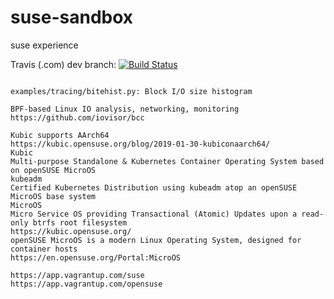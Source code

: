 # suse-sandbox
suse experience

Travis (.com) dev branch:
[![Build Status](https://travis-ci.com/githubfoam/suse-sandbox.svg?branch=dev)](https://travis-ci.com/githubfoam/suse-sandbox)  


~~~~

examples/tracing/bitehist.py: Block I/O size histogram

BPF-based Linux IO analysis, networking, monitoring
https://github.com/iovisor/bcc
~~~~

~~~~
Kubic supports AArch64
https://kubic.opensuse.org/blog/2019-01-30-kubiconaarch64/
Kubic
Multi-purpose Standalone & Kubernetes Container Operating System based on openSUSE MicroOS
kubeadm
Certified Kubernetes Distribution using kubeadm atop an openSUSE MicroOS base system
MicroOS
Micro Service OS providing Transactional (Atomic) Updates upon a read-only btrfs root filesystem
https://kubic.opensuse.org/
openSUSE MicroOS is a modern Linux Operating System, designed for container hosts
https://en.opensuse.org/Portal:MicroOS

~~~~

~~~~
https://app.vagrantup.com/suse
https://app.vagrantup.com/opensuse
~~~~
